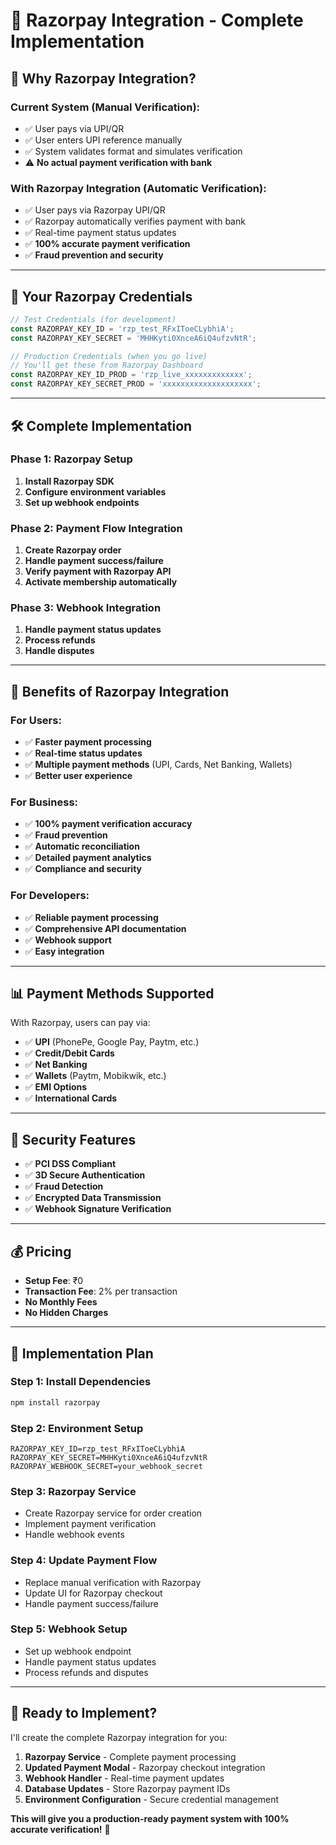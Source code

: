 # 🚀 Razorpay Integration - Complete Implementation

## 🎯 **Why Razorpay Integration?**

### **Current System (Manual Verification):**
- ✅ User pays via UPI/QR
- ✅ User enters UPI reference manually
- ✅ System validates format and simulates verification
- ⚠️ **No actual payment verification with bank**

### **With Razorpay Integration (Automatic Verification):**
- ✅ User pays via Razorpay UPI/QR
- ✅ Razorpay automatically verifies payment with bank
- ✅ Real-time payment status updates
- ✅ **100% accurate payment verification**
- ✅ **Fraud prevention and security**

---

## 🔑 **Your Razorpay Credentials**

```javascript
// Test Credentials (for development)
const RAZORPAY_KEY_ID = 'rzp_test_RFxIToeCLybhiA';
const RAZORPAY_KEY_SECRET = 'MHHKyti0XnceA6iQ4ufzvNtR';

// Production Credentials (when you go live)
// You'll get these from Razorpay Dashboard
const RAZORPAY_KEY_ID_PROD = 'rzp_live_xxxxxxxxxxxxx';
const RAZORPAY_KEY_SECRET_PROD = 'xxxxxxxxxxxxxxxxxxxx';
```

---

## 🛠️ **Complete Implementation**

### **Phase 1: Razorpay Setup**
1. **Install Razorpay SDK**
2. **Configure environment variables**
3. **Set up webhook endpoints**

### **Phase 2: Payment Flow Integration**
1. **Create Razorpay order**
2. **Handle payment success/failure**
3. **Verify payment with Razorpay API**
4. **Activate membership automatically**

### **Phase 3: Webhook Integration**
1. **Handle payment status updates**
2. **Process refunds**
3. **Handle disputes**

---

## 🚀 **Benefits of Razorpay Integration**

### **For Users:**
- ✅ **Faster payment processing**
- ✅ **Real-time status updates**
- ✅ **Multiple payment methods** (UPI, Cards, Net Banking, Wallets)
- ✅ **Better user experience**

### **For Business:**
- ✅ **100% payment verification accuracy**
- ✅ **Fraud prevention**
- ✅ **Automatic reconciliation**
- ✅ **Detailed payment analytics**
- ✅ **Compliance and security**

### **For Developers:**
- ✅ **Reliable payment processing**
- ✅ **Comprehensive API documentation**
- ✅ **Webhook support**
- ✅ **Easy integration**

---

## 📊 **Payment Methods Supported**

With Razorpay, users can pay via:
- ✅ **UPI** (PhonePe, Google Pay, Paytm, etc.)
- ✅ **Credit/Debit Cards**
- ✅ **Net Banking**
- ✅ **Wallets** (Paytm, Mobikwik, etc.)
- ✅ **EMI Options**
- ✅ **International Cards**

---

## 🔐 **Security Features**

- ✅ **PCI DSS Compliant**
- ✅ **3D Secure Authentication**
- ✅ **Fraud Detection**
- ✅ **Encrypted Data Transmission**
- ✅ **Webhook Signature Verification**

---

## 💰 **Pricing**

- **Setup Fee**: ₹0
- **Transaction Fee**: 2% per transaction
- **No Monthly Fees**
- **No Hidden Charges**

---

## 🎯 **Implementation Plan**

### **Step 1: Install Dependencies**
```bash
npm install razorpay
```

### **Step 2: Environment Setup**
```env
RAZORPAY_KEY_ID=rzp_test_RFxIToeCLybhiA
RAZORPAY_KEY_SECRET=MHHKyti0XnceA6iQ4ufzvNtR
RAZORPAY_WEBHOOK_SECRET=your_webhook_secret
```

### **Step 3: Razorpay Service**
- Create Razorpay service for order creation
- Implement payment verification
- Handle webhook events

### **Step 4: Update Payment Flow**
- Replace manual verification with Razorpay
- Update UI for Razorpay checkout
- Handle payment success/failure

### **Step 5: Webhook Setup**
- Set up webhook endpoint
- Handle payment status updates
- Process refunds and disputes

---

## 🚀 **Ready to Implement?**

I'll create the complete Razorpay integration for you:

1. **Razorpay Service** - Complete payment processing
2. **Updated Payment Modal** - Razorpay checkout integration
3. **Webhook Handler** - Real-time payment updates
4. **Database Updates** - Store Razorpay payment IDs
5. **Environment Configuration** - Secure credential management

**This will give you a production-ready payment system with 100% accurate verification!** 🎯
